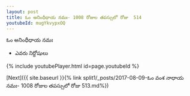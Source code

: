 ```yaml
---
layout: post
title: ఓం అనింధీధాయ నమః- 1008 రోజుల తపస్సులో రోజు  514
youtubeId: mugYkvypxOQ
---
```

 
 
 ఓం అనింధీధాయ నమః  
 
 -  ఎవరు నిర్దోషులు 
 
  
 
  
 
 
 
 
 
 


{% include youtubePlayer.html id=page.youtubeId %}
 
[Next]({{ site.baseurl }}{% link  split1/_posts/2017-08-09-ఓం వంశ నాధాయ నమః- 1008 రోజుల తపస్సులో రోజు  513.md%})
 
